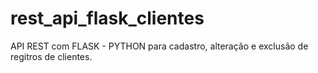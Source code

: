 # rest_api_flask_clientes
 API REST com FLASK - PYTHON para cadastro, alteração e exclusão de regitros de clientes.
